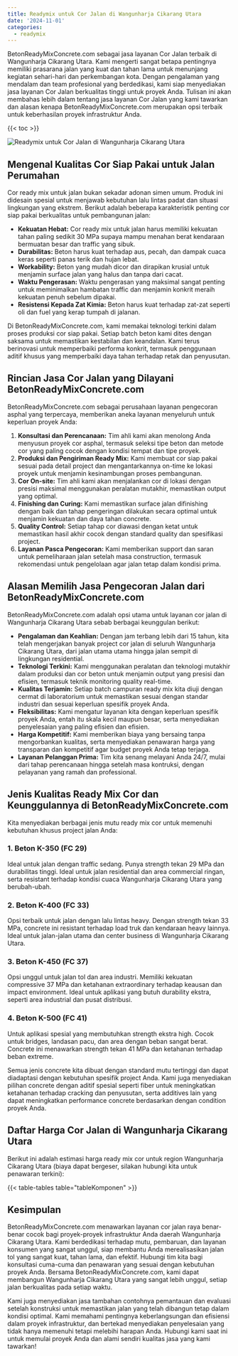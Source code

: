 ```yaml
---
title: Readymix untuk Cor Jalan di Wangunharja Cikarang Utara
date: '2024-11-01'
categories:
  - readymix
---
```


BetonReadyMixConcrete.com sebagai jasa layanan Cor Jalan terbaik di Wangunharja Cikarang Utara. Kami mengerti sangat betapa pentingnya memiliki prasarana jalan yang kuat dan tahan lama untuk menunjang kegiatan sehari-hari dan perkembangan kota. Dengan pengalaman yang mendalam dan team profesional yang berdedikasi, kami siap menyediakan jasa layanan Cor Jalan berkualitas tinggi untuk proyek Anda. Tulisan ini akan membahas lebih dalam tentang jasa layanan Cor Jalan yang kami tawarkan dan alasan kenapa BetonReadyMixConcrete.com merupakan opsi terbaik untuk keberhasilan proyek infrastruktur Anda.

{{< toc >}}

![Readymix untuk Cor Jalan di Wangunharja Cikarang Utara](https://betoncor8.github.io/cor/harga-beton-readymix-concrete%20(45).png)

## Mengenal Kualitas Cor Siap Pakai untuk Jalan Perumahan

Cor ready mix untuk jalan bukan sekadar adonan simen umum. Produk ini didesain spesial untuk menjawab kebutuhan lalu lintas padat dan situasi lingkungan yang ekstrem. Berikut adalah beberapa karakteristik penting cor siap pakai berkualitas untuk pembangunan jalan:

- **Kekuatan Hebat:** Cor ready mix untuk jalan harus memiliki kekuatan tahan paling sedikit 30 MPa supaya mampu menahan berat kendaraan bermuatan besar dan traffic yang sibuk.
- **Durabilitas:** Beton harus kuat terhadap aus, pecah, dan dampak cuaca keras seperti panas terik dan hujan lebat.
- **Workability:** Beton yang mudah dicor dan dirapikan krusial untuk menjamin surface jalan yang halus dan tanpa dari cacat.
- **Waktu Pengerasan:** Waktu pengerasan yang maksimal sangat penting untuk meminimalkan hambatan traffic dan menjamin konkrit meraih kekuatan penuh sebelum dipakai.
- **Resistensi Kepada Zat Kimia:** Beton harus kuat terhadap zat-zat seperti oli dan fuel yang kerap tumpah di jalanan.

Di BetonReadyMixConcrete.com, kami memakai teknologi terkini dalam proses produksi cor siap pakai. Setiap batch beton kami dites dengan saksama untuk memastikan kestabilan dan keandalan. Kami terus berinovasi untuk memperbaiki performa konkrit, termasuk penggunaan aditif khusus yang memperbaiki daya tahan terhadap retak dan penyusutan.

## Rincian Jasa Cor Jalan yang Dilayani BetonReadyMixConcrete.com

BetonReadyMixConcrete.com sebagai perusahaan layanan pengecoran asphal yang terpercaya, memberikan aneka layanan menyeluruh untuk keperluan proyek Anda:

1. **Konsultasi dan Perencanaan:** Tim ahli kami akan menolong Anda menyusun proyek cor asphal, termasuk seleksi tipe beton dan metode cor yang paling cocok dengan kondisi tempat dan tipe proyek.
2. **Produksi dan Pengiriman Ready Mix:** Kami membuat cor siap pakai sesuai pada detail project dan mengantarkannya on-time ke lokasi proyek untuk menjamin kesinambungan proses pembangunan.
3. **Cor On-site:** Tim ahli kami akan menjalankan cor di lokasi dengan presisi maksimal menggunakan peralatan mutakhir, memastikan output yang optimal.
4. **Finishing dan Curing:** Kami memastikan surface jalan difinishing dengan baik dan tahap pengeringan dilakukan secara optimal untuk menjamin kekuatan dan daya tahan concrete.
5. **Quality Control:** Setiap tahap cor diawasi dengan ketat untuk memastikan hasil akhir cocok dengan standard quality dan spesifikasi project.
6. **Layanan Pasca Pengecoran:** Kami memberikan support dan saran untuk pemeliharaan jalan setelah masa construction, termasuk rekomendasi untuk pengelolaan agar jalan tetap dalam kondisi prima.

## Alasan Memilih Jasa Pengecoran Jalan dari BetonReadyMixConcrete.com

BetonReadyMixConcrete.com adalah opsi utama untuk layanan cor jalan di Wangunharja Cikarang Utara sebab berbagai keunggulan berikut:

- **Pengalaman dan Keahlian:** Dengan jam terbang lebih dari 15 tahun, kita telah mengerjakan banyak project cor jalan di seluruh Wangunharja Cikarang Utara, dari jalan utama utama hingga jalan sempit di lingkungan residential.
- **Teknologi Terkini:** Kami menggunakan peralatan dan teknologi mutakhir dalam produksi dan cor beton untuk menjamin output yang presisi dan efisien, termasuk teknik monitoring quality real-time.
- **Kualitas Terjamin:** Setiap batch campuran ready mix kita diuji dengan cermat di laboratorium untuk memastikan sesuai dengan standar industri dan sesuai keperluan spesifik proyek Anda.
- **Fleksibilitas:** Kami mengatur layanan kita dengan keperluan spesifik proyek Anda, entah itu skala kecil maupun besar, serta menyediakan penyelesaian yang paling efisien dan efisien.
- **Harga Kompetitif:** Kami memberikan biaya yang bersaing tanpa mengorbankan kualitas, serta menyediakan penawaran harga yang transparan dan kompetitif agar budget proyek Anda tetap terjaga.
- **Layanan Pelanggan Prima:** Tim kita senang melayani Anda 24/7, mulai dari tahap perencanaan hingga setelah masa kontruksi, dengan pelayanan yang ramah dan professional.

## Jenis Kualitas Ready Mix Cor dan Keunggulannya di BetonReadyMixConcrete.com

Kita menyediakan berbagai jenis mutu ready mix cor untuk memenuhi kebutuhan khusus project jalan Anda:

### 1\. Beton K-350 (FC 29)

Ideal untuk jalan dengan traffic sedang. Punya strength tekan 29 MPa dan durabilitas tinggi. Ideal untuk jalan residential dan area commercial ringan, serta resistant terhadap kondisi cuaca Wangunharja Cikarang Utara yang berubah-ubah.

### 2\. Beton K-400 (FC 33)

Opsi terbaik untuk jalan dengan lalu lintas heavy. Dengan strength tekan 33 MPa, concrete ini resistant terhadap load truk dan kendaraan heavy lainnya. Ideal untuk jalan-jalan utama dan center business di Wangunharja Cikarang Utara.

### 3\. Beton K-450 (FC 37)

Opsi unggul untuk jalan tol dan area industri. Memiliki kekuatan compressive 37 MPa dan ketahanan extraordinary terhadap keausan dan impact environment. Ideal untuk aplikasi yang butuh durability ekstra, seperti area industrial dan pusat distribusi.

### 4\. Beton K-500 (FC 41)

Untuk aplikasi spesial yang membutuhkan strength ekstra high. Cocok untuk bridges, landasan pacu, dan area dengan beban sangat berat. Concrete ini menawarkan strength tekan 41 MPa dan ketahanan terhadap beban extreme.

Semua jenis concrete kita dibuat dengan standard mutu tertinggi dan dapat diadaptasi dengan kebutuhan spesifik project Anda. Kami juga menyediakan pilihan concrete dengan aditif spesial seperti fiber untuk meningkatkan ketahanan terhadap cracking dan penyusutan, serta additives lain yang dapat meningkatkan performance concrete berdasarkan dengan condition proyek Anda.

## Daftar Harga Cor Jalan di Wangunharja Cikarang Utara

Berikut ini adalah estimasi harga ready mix cor untuk region Wangunharja Cikarang Utara (biaya dapat bergeser, silakan hubungi kita untuk penawaran terkini):

{{< table-tables table="tableKomponen" >}}

## Kesimpulan

BetonReadyMixConcrete.com menawarkan layanan cor jalan raya benar-benar cocok bagi proyek-proyek infrastruktur Anda daerah Wangunharja Cikarang Utara. Kami berdedikasi terhadap mutu, pembaruan, dan layanan konsumen yang sangat unggul, siap membantu Anda merealisasikan jalan tol yang sangat kuat, tahan lama, dan efektif. Hubungi tim kita bagi konsultasi cuma-cuma dan penawaran yang sesuai dengan kebutuhan proyek Anda. Bersama BetonReadyMixConcrete.com, kami dapat membangun Wangunharja Cikarang Utara yang sangat lebih unggul, setiap jalan berkualitas pada setiap waktu.

Kami juga menyediakan jasa tambahan contohnya pemantauan dan evaluasi setelah konstruksi untuk memastikan jalan yang telah dibangun tetap dalam kondisi optimal. Kami memahami pentingnya keberlangsungan dan efisiensi dalam proyek infrastruktur, dan bertekad menyediakan penyelesaian yang tidak hanya memenuhi tetapi melebihi harapan Anda. Hubungi kami saat ini untuk memulai proyek Anda dan alami sendiri kualitas jasa yang kami tawarkan!
